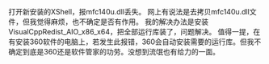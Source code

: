 打开新安装的XShell，报mfc140u.dll丢失。
网上有说法是去拷贝mfc140u.dll文件，但我觉得麻烦，也不确定是否有作用。
我的解决办法是安装VisualCppRedist_AIO_x86_x64，把全部运行库装了，问题解决。
值得一提，在有安装360软件的电脑上，若发生此报错，360会自动安装需要的运行库。但我不确定到底是360还是软件管家的功劳。没想到流氓也有给力的一面。